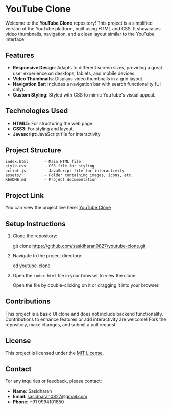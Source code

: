 # YouTube Clone

Welcome to the **YouTube Clone** repository! This project is a simplified version of the YouTube platform, built using HTML and CSS. It showcases video thumbnails, navigation, and a clean layout similar to the YouTube interface.

## Features
- **Responsive Design**: Adapts to different screen sizes, providing a great user experience on desktops, tablets, and mobile devices.
- **Video Thumbnails**: Displays video thumbnails in a grid layout.
- **Navigation Bar**: Includes a navigation bar with search functionality (UI only).
- **Custom Styling**: Styled with CSS to mimic YouTube's visual appeal.

## Technologies Used
- **HTML5**: For structuring the web page.
- **CSS3**: For styling and layout.
- **Javascript**:JavaScript file for interactivity

## Project Structure
```
index.html       - Main HTML file
style.css        - CSS file for styling
script.js        - JavaScript file for interactivity
assets/          - Folder containing images, icons, etc.
README.md        - Project documentation
```

## Project Link
You can view the project live here: [YouTube Clone](https://app.netlify.com/sites/sasi-youtubeclone/overview)

## Setup Instructions
1. Clone the repository:
   
   git clone https://github.com/sasidharan0827/youtube-clone.git

2. Navigate to the project directory:
   
   cd youtube-clone

3. Open the `index.html` file in your browser to view the clone:
   
   Open the file by double-clicking on it or dragging it into your browser.



## Contributions
This project is a basic UI clone and does not include backend functionality. Contributions to enhance features or add interactivity are welcome! Fork the repository, make changes, and submit a pull request.

## License
This project is licensed under the [MIT License](LICENSE).

## Contact
For any inquiries or feedback, please contact:
- **Name**: Sasidharan 
- **Email**: sasidharan0827@gmail.com
- **Phone**: +91 9994101850
